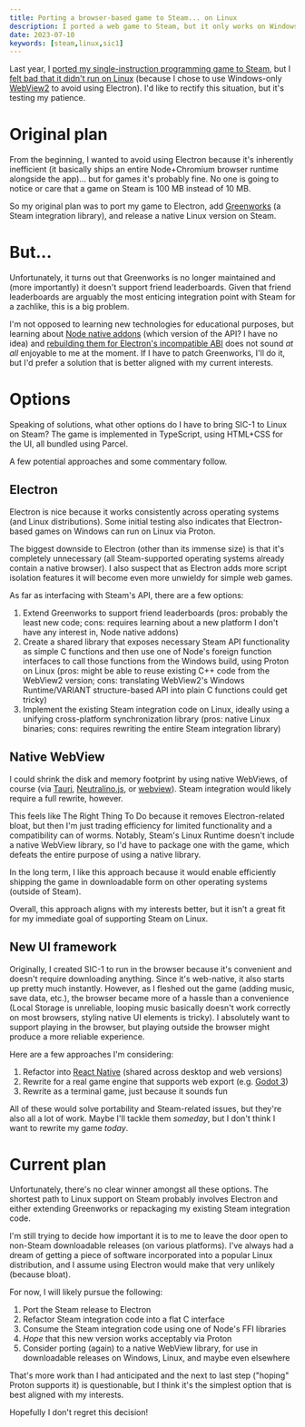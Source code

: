 ```yaml
---
title: Porting a browser-based game to Steam... on Linux
description: I ported a web game to Steam, but it only works on Windows. Can I get it to run on Linux?
date: 2023-07-10
keywords: [steam,linux,sic1]
---
```

Last year, I [ported my single-instruction programming game to Steam](sic-1-retrospective.md), but I [felt bad that it didn't run on Linux](sic-1-retrospective.md#should-i-port-the-steam-version-of-the-game-to-linux) (because I chose to use Windows-only [WebView2](https://developer.microsoft.com/en-us/microsoft-edge/webview2/) to avoid using Electron). I'd like to rectify this situation, but it's testing my patience.

# Original plan
From the beginning, I wanted to avoid using Electron because it's inherently inefficient (it basically ships an entire Node+Chromium browser runtime alongside the app)... but for games it's probably fine. No one is going to notice or care that a game on Steam is 100 MB instead of 10 MB.

So my original plan was to port my game to Electron, add [Greenworks](https://github.com/greenheartgames/greenworks) (a Steam integration library), and release a native Linux version on Steam.

# But...
Unfortunately, it turns out that Greenworks is no longer maintained and (more importantly) it doesn't support friend leaderboards. Given that friend leaderboards are arguably the most enticing integration point with Steam for a zachlike, this is a big problem.

I'm not opposed to learning new technologies for educational purposes, but learning about [Node native addons](https://nodejs.org/api/addons.html) (which version of the API? I have no idea) and [rebuilding them for Electron's incompatible ABI](https://www.electronjs.org/docs/latest/tutorial/using-native-node-modules) does not sound *at all* enjoyable to me at the moment. If I have to patch Greenworks, I'll do it, but I'd prefer a solution that is better aligned with my current interests.

# Options
Speaking of solutions, what other options do I have to bring SIC-1 to Linux on Steam? The game is implemented in TypeScript, using HTML+CSS for the UI, all bundled using Parcel.

A few potential approaches and some commentary follow.

## Electron
Electron is nice because it works consistently across operating systems (and Linux distributions). Some initial testing also indicates that Electron-based games on Windows can run on Linux via Proton.

The biggest downside to Electron (other than its immense size) is that it's completely unnecessary (all Steam-supported operating systems already contain a native browser). I also suspect that as Electron adds more script isolation features it will become even more unwieldy for simple web games.

As far as interfacing with Steam's API, there are a few options:

1. Extend Greenworks to support friend leaderboards (pros: probably the least new code; cons: requires learning about a new platform I don't have any interest in, Node native addons)
1. Create a shared library that exposes necessary Steam API functionality as simple C functions and then use one of Node's foreign function interfaces to call those functions from the Windows build, using Proton on Linux (pros: might be able to reuse existing C++ code from the WebView2 version; cons: translating WebView2's Windows Runtime/VARIANT structure-based API into plain C functions could get tricky)
1. Implement the existing Steam integration code on Linux, ideally using a unifying cross-platform synchronization library (pros: native Linux binaries; cons: requires rewriting the entire Steam integration library)

## Native WebView
I could shrink the disk and memory footprint by using native WebViews, of course (via [Tauri](https://tauri.app/), [Neutralino.js](https://neutralino.js.org/), or [webview](https://github.com/webview/webview)). Steam integration would likely require a full rewrite, however.

This feels like The Right Thing To Do because it removes Electron-related bloat, but then I'm just trading efficiency for limited functionality and a compatibility can of worms. Notably, Steam's Linux Runtime doesn't include a native WebView library, so I'd have to package one with the game, which defeats the entire purpose of using a native library.

In the long term, I like this approach because it would enable efficiently shipping the game in downloadable form on other operating systems (outside of Steam).

Overall, this approach aligns with my interests better, but it isn't a great fit for my immediate goal of supporting Steam on Linux.

## New UI framework
Originally, I created SIC-1 to run in the browser because it's convenient and doesn't require downloading anything. Since it's web-native, it also starts up pretty much instantly. However, as I fleshed out the game (adding music, save data, etc.), the browser became more of a hassle than a convenience (Local Storage is unreliable, looping music basically doesn't work correctly on most browsers, styling native UI elements is tricky). I absolutely want to support playing in the browser, but playing outside the browser might produce a more reliable experience.

Here are a few approaches I'm considering:

1. Refactor into [React Native](https://reactnative.dev/) (shared across desktop and web versions)
1. Rewrite for a real game engine that supports web export (e.g. [Godot 3](https://godotengine.org/))
1. Rewrite as a terminal game, just because it sounds fun

All of these would solve portability and Steam-related issues, but they're also all a lot of work. Maybe I'll tackle them *someday*, but I don't think I want to rewrite my game *today*.

# Current plan
Unfortunately, there's no clear winner amongst all these options. The shortest path to Linux support on Steam probably involves Electron and either extending Greenworks or repackaging my existing Steam integration code.

I'm still trying to decide how important it is to me to leave the door open to non-Steam downloadable releases (on various platforms). I've always had a dream of getting a piece of software incorporated into a popular Linux distribution, and I assume using Electron would make that very unlikely (because bloat).

For now, I will likely pursue the following:

1. Port the Steam release to Electron
1. Refactor Steam integration code into a flat C interface
1. Consume the Steam integration code using one of Node's FFI libraries
1. *Hope* that this new version works acceptably via Proton
1. Consider porting (again) to a native WebView library, for use in downloadable releases on Windows, Linux, and maybe even elsewhere

That's more work than I had anticipated and the next to last step ("hoping" Proton supports it) is questionable, but I think it's the simplest option that is best aligned with my interests.

Hopefully I don't regret this decision!
